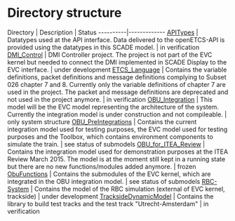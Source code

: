 # Directory structure

Directory | Description | Status
----------|-------------
[APITypes](https://github.com/openETCS/modeling/tree/master/model/Scade/System/APITypes) | Datatypes used at the API interface. Data delivered to the openETCS-API is provided using the datatypes in this SCADE model. | in verification
[DMI_Control](https://github.com/openETCS/modeling/tree/master/model/Scade/System/DMI_Control) | DMI Controller project. The project is not part of the EVC kernel but needed to connect the DMI implemented in SCADE Display to the EVC interface. | under development
[ETCS_Language](https://github.com/openETCS/modeling/tree/master/model/Scade/System/ETCS_Language) | Contains the variable definitions, packet definitions and message definitions complying to Subset 026 chapter 7 and 8. Currently only the variable definitions of chapter 7 are used in the project. The packet and message definitions are deprecated and not used in the project anymore. | in verification
[OBU_Integration](https://github.com/openETCS/modeling/tree/master/model/Scade/System/OBU_Integration) | This model will be the EVC model representing the architecture of the system. Currently the integration model is under construction and not compileable. | only system structure
[OBU_PreIntegrations](https://github.com/openETCS/modeling/tree/master/model/Scade/System/OBU_PreIntegrations) | Contains the current integration model used for testing purposes, the EVC model used for testing purposes and the Toolbox, which contains environment components to simulate the train. | see status of submodels
[OBU_for_ITEA_Review](https://github.com/openETCS/modeling/tree/master/model/Scade/System/OBU_for_ITEA-Review) | Contains the integration model used for demonstration purposes at the ITEA Review March 2015. The model is at the moment still kept in a running state but there are no new functions/modules added anymore. | frozen
[ObuFunctions](https://github.com/openETCS/modeling/tree/master/model/Scade/System/ObuFunctions) | Contains the submodules of the EVC kernel, which are integrated in the OBU integration model. | see status of submodels
[RBC-System](https://github.com/openETCS/modeling/tree/master/model/Scade/System/RBC-System) | Contains the model of the RBC simulation (external of EVC kernel, trackside) | under development
[TracksideDynamicModel](https://github.com/openETCS/modeling/tree/master/model/Scade/System/TracksideDynamicModel) | Contains the library to build test tracks and the test track "Utrecht-Amsterdam"  | in verification
